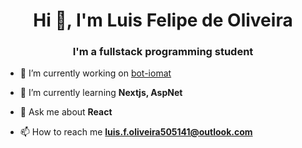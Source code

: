 <h1 align="center">Hi 👋, I'm Luis Felipe de Oliveira</h1>
<h3 align="center">I'm a fullstack programming student</h3>

- 🔭 I’m currently working on [bot-iomat](https://github.com/Luis-F-Oliveira/bot-iomat)

- 🌱 I’m currently learning **Nextjs, AspNet**

- 💬 Ask me about **React**

- 📫 How to reach me **luis.f.oliveira505141@outlook.com**
